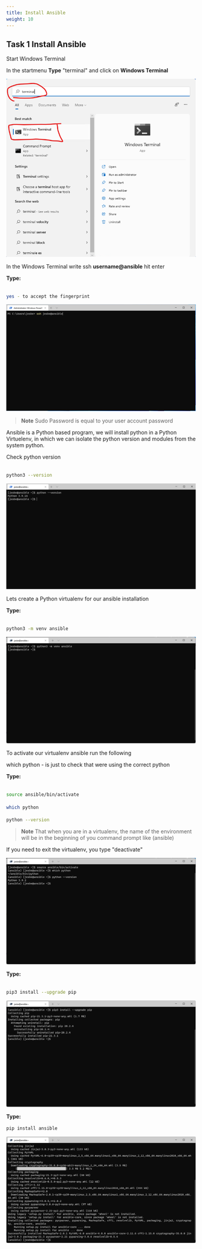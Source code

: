 ```yaml
---
title: Install Ansible
weight: 10
---
```


## Task 1 Install Ansible

Start Windows Terminal

In the startmenu __Type__ "terminal" and click on __Windows Terminal__

![Alt text](images/000_student_start_winterm.png?raw=true "Student start winterminal")

In the Windows Terminal write ssh __username@ansible__ hit enter

__Type:__

```bash

yes - to accept the fingerprint

```

![Alt text](images/000_azure_ssh.png?raw=true "ssh")

> __Note__
> Sudo Password is equal to your user account password

Ansible is a Python based program, we will install python in a Python Virtuelenv, in which we can isolate the python version and modules from the system python.

Check python version

```bash

python3 --version

```

![Alt text](images/000_default_python.png?raw=true "default python")

Lets create a Python virtualenv for our ansible installation

__Type:__

```bash

python3 -m venv ansible

```

![Alt text](images/003_create_virtualenv.png?raw=true "create virtualenv Ansible")

To activate our virtualenv ansible run the following

which python - is just to check that were using the correct python

__Type:__

```bash

source ansible/bin/activate

which python

python --version

```

> **Note**
> That when you are in a virtualenv, the name of the environment will be in the beginning of you command prompt like (ansible)

If you need to exit the virtualenv, you type "deactivate"

![Alt text](images/003_activate_virtualenv.png?raw=true "active virtualenv Ansible")

__Type:__

```bash

pip3 install --upgrade pip

```

![Alt text](images/002_install_pip3_upgrade.png?raw=true "Upgrade PIP")

__Type:__

```bash
pip install ansible
```

![Alt text](images/003_install_ansible.png?raw=true "Install Ansible")
